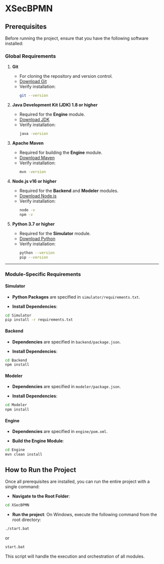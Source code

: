 # XSecBPMN

## Prerequisites

Before running the project, ensure that you have the following software installed:

### Global Requirements

1. **Git**
   - For cloning the repository and version control.
   - [Download Git](https://github.com/ajvarela/caise2025/)
   - Verify installation:
     ```bash
     git --version
     ```

2. **Java Development Kit (JDK) 1.8 or higher**
   - Required for the **Engine** module.
   - [Download JDK](https://www.oracle.com/java/technologies/javase-downloads.html)
   - Verify installation:
     ```bash
     java -version
     ```

3. **Apache Maven**
   - Required for building the **Engine** module.
   - [Download Maven](https://maven.apache.org/)
   - Verify installation:
     ```bash
     mvn -version
     ```

4. **Node.js v16 or higher**
   - Required for the **Backend** and **Modeler** modules.
   - [Download Node.js](https://nodejs.org/)
   - Verify installation:
     ```bash
     node -v
     npm -v
     ```

5. **Python 3.7 or higher**
   - Required for the **Simulator** module.
   - [Download Python](https://www.python.org/)
   - Verify installation:
     ```bash
     python --version
     pip --version
     ```

---

### Module-Specific Requirements

#### Simulator

- **Python Packages** are specified in `simulator/requirements.txt`.

- **Install Dependencies**:
```bash
cd Simulator
pip install -r requirements.txt
```

#### Backend

- **Dependencies** are specified in `backend/package.json`.

- **Install Dependencies**:
```bash
cd Backend
npm install
```

#### Modeler

- **Dependencies** are specified in `modeler/package.json`.

- **Install Dependencies**:
```bash
cd Modeler
npm install
```

#### Engine

- **Dependencies** are specified in `engine/pom.xml`.

- **Build the Engine Module**:
```bash
cd Engine
mvn clean install
```

## How to Run the Project

Once all prerequisites are installed, you can run the entire project with a single command:

 - **Navigate to the Root Folder**:
```bash
cd XSecBPMN
```

 - **Run the project**:
On Windows, execute the following command from the root directory:
```bash
./start.bat
```
or
```bash
start.bat
```
This script will handle the execution and orchestration of all modules.